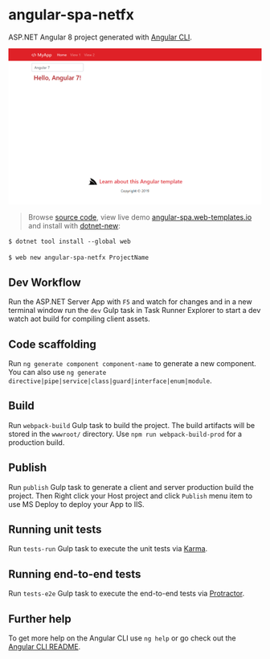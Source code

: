 # angular-spa-netfx

ASP.NET Angular 8 project generated with [Angular CLI](https://github.com/angular/angular-spa).

[![](https://raw.githubusercontent.com/ServiceStack/Assets/master/csharp-templates/angular-spa.png)](http://angular-spa.web-templates.io/)

> Browse [source code](https://github.com/NetFrameworkTemplates/angular-spa-netfx), view live demo [angular-spa.web-templates.io](http://angular-spa.web-templates.io) and install with [dotnet-new](http://docs.servicestack.net/dotnet-new):

    $ dotnet tool install --global web

    $ web new angular-spa-netfx ProjectName

## Dev Workflow

Run the ASP.NET Server App with `F5` and watch for changes and in a new terminal window run the `dev` Gulp task in Task Runner Explorer to start a dev watch
aot build for compiling client assets.

## Code scaffolding

Run `ng generate component component-name` to generate a new component. You can also use `ng generate directive|pipe|service|class|guard|interface|enum|module`.

## Build

Run `webpack-build` Gulp task to build the project. The build artifacts will be stored in the `wwwroot/` directory. Use `npm run webpack-build-prod` for a production build.

## Publish

Run `publish` Gulp task to generate a client and server production build the project. Then Right click your Host project and click `Publish` menu item
to use MS Deploy to deploy your App to IIS. 

## Running unit tests

Run `tests-run` Gulp task to execute the unit tests via [Karma](https://karma-runner.github.io).

## Running end-to-end tests

Run `tests-e2e` Gulp task to execute the end-to-end tests via [Protractor](http://www.protractortest.org/).

## Further help

To get more help on the Angular CLI use `ng help` or go check out the [Angular CLI README](https://github.com/angular/angular-spa/blob/master/README.md).
